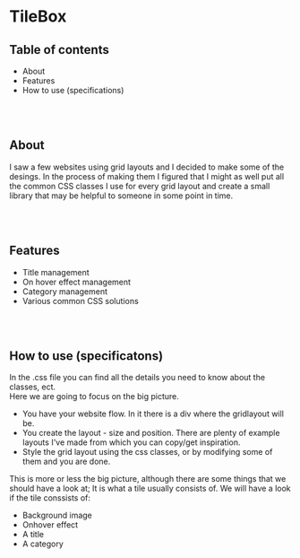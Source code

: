 TileBox
=======

<h2>Table of contents</h2>
<ul>
<li>About</li>
<li>Features</li>
<li>How to use (specifications)</li>
</ul>
<br/><br/>
<h2>About</h2>
<p>
	I saw a few websites using grid layouts and I decided to make some of the desings. In the process of making them
I figured that I might as well put all the common CSS classes I use for every grid layout and create a small library 
that may be helpful to someone in some point in time.
 </p>
<br/><br/>
<h2>Features</h2>
<ul>
<li>Title management</li>
<li>On hover effect management</li>
<li>Category management</li>
<li>Various common CSS solutions</li>
</ul>
<br/><br/>
<h2>How to use (specificatons)</h2>
<p>
In the .css file you can find all the details you need to know about the classes, ect.<br/>
Here we are going to focus on the big picture.<br/></p>

<ul>
<li>You have your website flow. In it there is a div where the gridlayout will be.</li>
<li>You create the layout - size and position. There are plenty of example layouts I've made from which you can copy/get inspiration.</li>
<li>Style the grid layout using the css classes, or by modifying some of them and you are done.</li>
</ul>

<p> This is more or less the big picture, although there are some things that we should have a look at;
It is what a tile usually consists of. We will have a look if the tile conssists of:</p>
<ul>
<li>Background image</li>
<li>Onhover effect</li>
<li>A title</li>
<li>A category</li>
</ul>